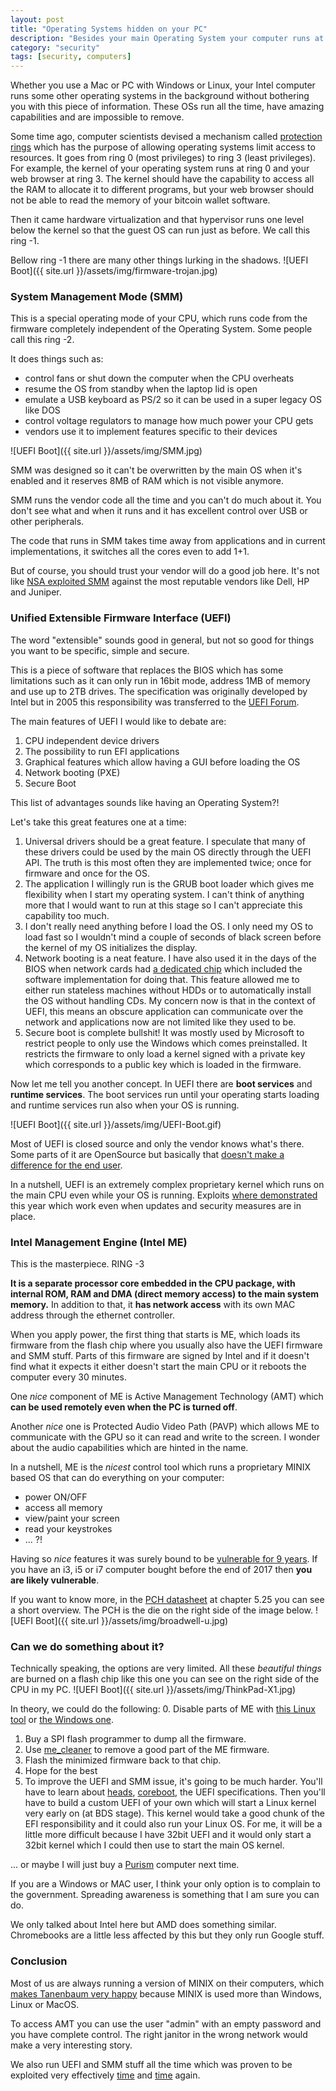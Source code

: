 ```yaml
---
layout: post
title: "Operating Systems hidden on your PC"
description: "Besides your main Operating System your computer runs at least two other lower level OSs."
category: "security"
tags: [security, computers]
---
```


Whether you use a Mac or PC with Windows or Linux, your Intel computer runs some other operating systems in the background without bothering you with this piece of information. These OSs run all the time, have amazing capabilities and are impossible to remove.

Some time ago, computer scientists devised a mechanism called [protection rings](https://en.wikipedia.org/wiki/Protection_ring) which has the purpose of allowing operating systems limit access to resources. It goes from ring 0 (most privileges) to ring 3 (least privileges). For example, the kernel of your operating system runs at ring 0 and your web browser at ring 3. The kernel should have the capability to access all the RAM to allocate it to different programs, but your web browser should not be able to read the memory of your bitcoin wallet software.

Then it came hardware virtualization and that hypervisor runs one level below the kernel so that the guest OS can run just as before. We call this ring -1.

Bellow ring -1 there are many other things lurking in the shadows.
![UEFI Boot]({{ site.url }}/assets/img/firmware-trojan.jpg)

### System Management Mode (SMM)

This is a special operating mode of your CPU, which runs code from the firmware completely independent of the Operating System. Some people call this ring -2.

It does things such as:
* control fans or shut down the computer when the CPU overheats
* resume the OS from standby when the laptop lid is open
* emulate a USB keyboard as PS/2 so it can be used in a super legacy OS like DOS
* control voltage regulators to manage how much power your CPU gets
* vendors use it to implement features specific to their devices

![UEFI Boot]({{ site.url }}/assets/img/SMM.jpg)

SMM was designed so it can't be overwritten by the main OS when it's enabled and it reserves 8MB of RAM which is not visible anymore.

SMM runs the vendor code all the time and you can't do much about it. You don't see what and when it runs and it has excellent control over USB or other peripherals.

The code that runs in SMM takes time away from applications and in current implementations, it switches all the cores even to add 1+1.

But of course, you should trust your vendor will do a good job here. It's not like [NSA exploited SMM](https://leaksource.wordpress.com/2013/12/30/nsas-ant-division-catalog-of-exploits-for-nearly-every-major-software-hardware-firmware/) against the most reputable vendors like Dell, HP and Juniper.

### Unified Extensible Firmware Interface (UEFI)

The word "extensible" sounds good in general, but not so good for things you want to be specific, simple and secure.

This is a piece of software that replaces the BIOS which has some limitations such as it can only run in 16bit mode, address 1MB of memory and use up to 2TB drives. The specification was originally developed by Intel but in 2005 this responsibility was transferred to the [UEFI Forum](http://www.uefi.org/members). 

The main features of UEFI I would like to debate are:
1. CPU independent device drivers
2. The possibility to run EFI applications
3. Graphical features which allow having a GUI before loading the OS
4. Network booting (PXE)
5. Secure Boot

This list of advantages sounds like having an Operating System?! 

Let's take this great features one at a time:
1. Universal drivers should be a great feature. I speculate that many of these drivers could be used by the main OS directly through the UEFI API. The truth is this most often they are implemented twice; once for firmware and once for the OS.
2. The application I willingly run is the GRUB boot loader which gives me flexibility when I start my operating system. I can't think of anything more that I would want to run at this stage so I can't appreciate this capability too much.
3. I don't really need anything before I load the OS. I only need my OS to load fast so I wouldn't mind a couple of seconds of black screen before the kernel of my OS initializes the display.
4. Network booting is a neat feature. I have also used it in the days of the BIOS when network cards had [a dedicated chip](https://en.wikipedia.org/wiki/Option_ROM) which included the software implementation for doing that. This feature allowed me to either run stateless machines without HDDs or to automatically install the OS without handling CDs. My concern now is that in the context of UEFI, this means an obscure application can communicate over the network and applications now are not limited like they used to be.
5. Secure boot is complete bullshit! It was mostly used by Microsoft to restrict people to only use the Windows which comes preinstalled. It restricts the firmware to only load a kernel signed with a private key which corresponds to a public key which is loaded in the firmware.

Now let me tell you another concept. In UEFI there are **boot services** and **runtime services**. The boot services run until your operating starts loading and runtime services run also when your OS is running.

![UEFI Boot]({{ site.url }}/assets/img/UEFI-Boot.gif)

Most of UEFI is closed source and only the vendor knows what's there. Some parts of it are OpenSource but basically that [doesn't make a difference for the end user](https://github.com/tianocore/tianocore.github.io/wiki/EDK-II-Platforms).

In a nutshell, UEFI is an extremely complex proprietary kernel which runs on the main CPU even while your OS is running. Exploits [where demonstrated](https://www.cylance.com/en_us/blog/uefi-ransomware-full-disclosure-at-black-hat-asia.html) this year which work even when updates and security measures are in place.

### Intel Management Engine (Intel ME)

This is the masterpiece. RING -3

**It is a separate processor core embedded in the CPU package, with internal ROM, RAM and DMA (direct memory access) to the main system memory.** In addition to that, it **has network access** with its own MAC address through the ethernet controller.

When you apply power, the first thing that starts is ME, which loads its firmware from the flash chip where you usually also have the UEFI firmware and SMM stuff. Parts of this firmware are signed by Intel and if it doesn't find what it expects it either doesn't start the main CPU or it reboots the computer every 30 minutes.

One *nice* component of ME is Active Management Technology (AMT) which **can be used remotely even when the PC is turned off**.

Another *nice* one is Protected Audio Video Path (PAVP) which allows ME to communicate with the GPU so it can read and write to the screen. I wonder about the audio capabilities which are hinted in the name.

In a nutshell, ME is the *nicest* control tool which runs a proprietary MINIX based OS that can do everything on your computer:
* power ON/OFF
* access all memory
* view/paint your screen
* read your keystrokes
* ... ?!

Having so *nice* features it was surely bound to be [vulnerable for 9 years](https://www.intel.com/content/www/us/en/architecture-and-technology/intel-amt-vulnerability-announcement.html). If you have an i3, i5 or i7 computer bought before the end of 2017 then **you are likely vulnerable**.

If you want to know more, in the [PCH datasheet](https://www.intel.com/content/dam/www/public/us/en/documents/datasheets/9-series-chipset-pch-datasheet.pdf) at chapter 5.25 you can see a short overview. The PCH is the die on the right side of the image below.
![UEFI Boot]({{ site.url }}/assets/img/broadwell-u.jpg)

### Can we do something about it?

Technically speaking, the options are very limited. 
All these *beautiful things* are burned on a flash chip like this one you can see on the right side of the CPU in my PC.
![UEFI Boot]({{ site.url }}/assets/img/ThinkPad-X1.jpg)

In theory, we could do the following:
0. Disable parts of ME with [this Linux tool](https://github.com/intel/INTEL-SA-00075-Linux-Detection-And-Mitigation-Tools) or [the Windows one](https://downloadcenter.intel.com/download/26754).
1. Buy a SPI flash programmer to dump all the firmware.
2. Use [me_cleaner](https://github.com/corna/me_cleaner) to remove a good part of the ME firmware.
3. Flash the minimized firmware back to that chip.
4. Hope for the best
5. To improve the UEFI and SMM issue, it's going to be much harder. You'll have to learn about [heads](https://github.com/osresearch/heads), [coreboot](https://www.coreboot.org/), the UEFI specifications. Then you'll have to build a custom UEFI of your own which will start a Linux kernel very early on (at BDS stage). This kernel would take a good chunk of the EFI responsibility and it could also run your Linux OS. For me, it will be a little more difficult because I have 32bit UEFI and it would only start a 32bit kernel which I could then use to start the main OS kernel.

... or maybe I will just buy a [Purism](https://puri.sm/) computer next time.

If you are a Windows or MAC user, I think your only option is to complain to the government. Spreading awareness is something that I am sure you can do.

We only talked about Intel here but AMD does something similar. Chromebooks are a little less affected by this but they only run Google stuff.

### Conclusion

Most of us are always running a version of MINIX on their computers, which [makes Tanenbaum very happy](http://www.cs.vu.nl/~ast/intel/) because MINIX is used more than Windows, Linux or MacOS.

To access AMT you can use the user "admin" with an empty password and you have complete control. The right janitor in the wrong network would make  a very interesting story.

We also run UEFI and SMM stuff all the time which was proven to be exploited very effectively [time](https://www.cylance.com/en_us/blog/uefi-ransomware-full-disclosure-at-black-hat-asia.html) and [time](https://leaksource.files.wordpress.com/2013/12/nsa-ant-ironchef.jpg) again.

